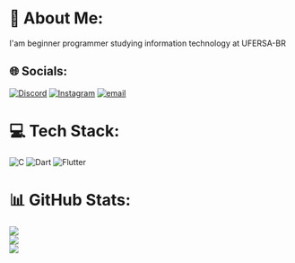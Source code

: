 # 💫 About Me:
I'am beginner programmer studying information technology at UFERSA-BR


## 🌐 Socials:
[![Discord](https://img.shields.io/badge/Discord-%237289DA.svg?logo=discord&logoColor=white)](https://discord.gg/vitimbr) [![Instagram](https://img.shields.io/badge/Instagram-%23E4405F.svg?logo=Instagram&logoColor=white)](https://instagram.com/vitim_fa) [![email](https://img.shields.io/badge/Email-D14836?logo=gmail&logoColor=white)](mailto:victormanuelfernandesanacleto@gmail.com) 

# 💻 Tech Stack:
![C](https://img.shields.io/badge/c-%2300599C.svg?style=for-the-badge&logo=c&logoColor=white) ![Dart](https://img.shields.io/badge/dart-%230175C2.svg?style=for-the-badge&logo=dart&logoColor=white) ![Flutter](https://img.shields.io/badge/Flutter-%2302569B.svg?style=for-the-badge&logo=Flutter&logoColor=white)
# 📊 GitHub Stats:
![](https://github-readme-stats.vercel.app/api?username=viteihehe&theme=dark&hide_border=false&include_all_commits=true&count_private=true)<br/>
![](https://nirzak-streak-stats.vercel.app/?user=viteihehe&theme=dark&hide_border=false)<br/>
![](https://github-readme-stats.vercel.app/api/top-langs/?username=viteihehe&theme=dark&hide_border=false&include_all_commits=true&count_private=true&layout=compact)

<!-- Proudly created with GPRM ( https://gprm.itsvg.in ) -->
